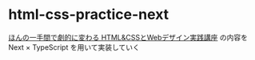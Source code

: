# html-css-practice-next

[ほんの一手間で劇的に変わる HTML&CSSとWebデザイン実践講座](https://www.sbcr.jp/product/4815606145/) の内容を Next × TypeScript を用いて実装していく
